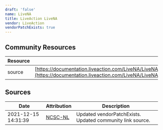 ```yaml
---
draft: 'false'
name: LiveNA
title: LiveAction LiveNA
vendor: LiveAction
vendorPatchExists: true
---
```



## Community Resources
| Resource | Link |
| --- | --- |
| source | [https://documentation.liveaction.com/LiveNA/LiveNA%2021.5.1%20Release%20Notes/Release%20Notes%20LiveNA%2021.5.1.1.2](https://documentation.liveaction.com/LiveNA/LiveNA%2021.5.1%20Release%20Notes/Release%20Notes%20LiveNA%2021.5.1.1.2) |


## Sources
| Date | Attribution | Description |
| --- | --- | --- |
| 2021-12-15 14:31:39 | [NCSC-NL](https://github.com/NCSC-NL/log4shell/blob/main/software/README.md) | Updated vendorPatchExists. Updated community link source.  |
